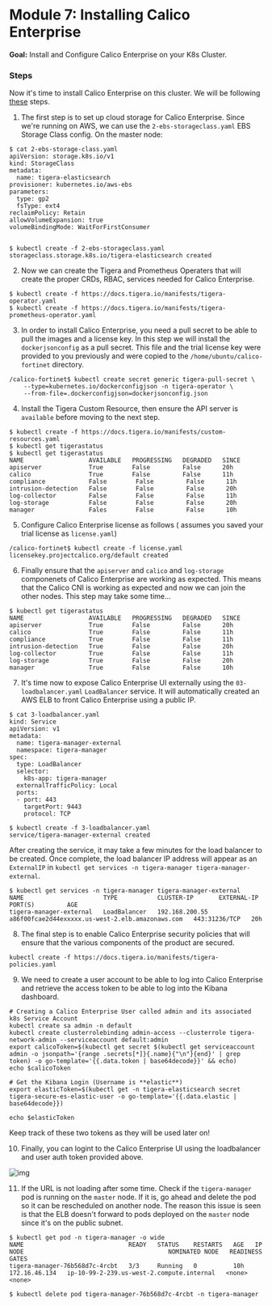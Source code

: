 # Module 7: Installing Calico Enterprise

**Goal:** Install and Configure Calico Enterprise on your K8s Cluster.

### Steps

Now it's time to install Calico Enterprise on this cluster. We will be following [these](https://docs.tigera.io/getting-started/kubernetes/self-managed-on-prem/generic-install) steps. 

1. The first step is to set up cloud storage for Calico Enterprise. Since we're running on AWS, we can use the `2-ebs-storageclass.yaml` EBS Storage Class config. On the master node:

  ```
  $ cat 2-ebs-storage-class.yaml 
  apiVersion: storage.k8s.io/v1
  kind: StorageClass
  metadata:
    name: tigera-elasticsearch
  provisioner: kubernetes.io/aws-ebs
  parameters:
    type: gp2
    fsType: ext4
  reclaimPolicy: Retain
  allowVolumeExpansion: true
  volumeBindingMode: WaitForFirstConsumer


  $ kubectl create -f 2-ebs-storageclass.yaml
  storageclass.storage.k8s.io/tigera-elasticsearch created
  ```

2. Now we can create the Tigera and Prometheus Operaters that will create the proper CRDs, RBAC, services needed for Calico Enterprise.

  ```
  $ kubectl create -f https://docs.tigera.io/manifests/tigera-operator.yaml
  $ kubectl create -f https://docs.tigera.io/manifests/tigera-prometheus-operator.yaml
  ```

3. In order to install Calico Enterprise, you need a pull secret to be able to pull the images and a license key. In this step we will install the `dockerjsonconfig` as a pull secret. This file and the trial license key were provided to you previously and were copied to the `/home/ubuntu/calico-fortinet` directory.

  ```
 /calico-fortinet$ kubectl create secret generic tigera-pull-secret \
      --type=kubernetes.io/dockerconfigjson -n tigera-operator \
      --from-file=.dockerconfigjson=dockerjsonconfig.json
  ```

4. Install the Tigera Custom Resource, then ensure the API server is `available` before moving to the next step. 

  ```
  $ kubectl create -f https://docs.tigera.io/manifests/custom-resources.yaml
  $ kubectl get tigerastatus
  $ kubectl get tigerastatus
NAME                  AVAILABLE   PROGRESSING   DEGRADED   SINCE
apiserver             True        False         False      20h
calico                True        False         False      11h
compliance            False        False         False      11h
intrusion-detection   False        False         False      20h
log-collector         False        False         False      11h
log-storage           False        False         False      20h
manager               Fales        False         False      10h
  ```

5. Configure Calico Enterprise license as follows ( assumes you saved your trial license as `license.yaml`)

  ```
/calico-fortinet$ kubectl create -f license.yaml 
  licensekey.projectcalico.org/default created
  ```

6. Finally ensure that the `apiserver` and `calico` and `log-storage` componenets of Calico Enterprise are working as expected. This means that the Calico CNI is working as expected and now we can join the other nodes.  This step may take some time...

  ```
$ kubectl get tigerastatus
NAME                  AVAILABLE   PROGRESSING   DEGRADED   SINCE
apiserver             True        False         False      20h
calico                True        False         False      11h
compliance            True        False         False      11h
intrusion-detection   True        False         False      20h
log-collector         True        False         False      11h
log-storage           True        False         False      20h
manager               True        False         False      10h
  ```


7. It's time now to expose Calico Enterprise UI externally using the `03-loadbalancer.yaml` `LoadBalancer` service. It will automatically created an AWS ELB to front Calico Enterprise using a public IP. 

  ```
  $ cat 3-loadbalancer.yaml 
  kind: Service
  apiVersion: v1
  metadata:
    name: tigera-manager-external
    namespace: tigera-manager
  spec:
    type: LoadBalancer
    selector:
      k8s-app: tigera-manager
    externalTrafficPolicy: Local
    ports:
    - port: 443
      targetPort: 9443
      protocol: TCP

  $ kubectl create -f 3-loadbalancer.yaml 
  service/tigera-manager-external created

  ```

After creating the service, it may take a few minutes for the load balancer to be created. Once complete, the load balancer IP address will appear as an `ExternalIP` in `kubectl get services -n tigera-manager tigera-manager-external`.

```
$ kubectl get services -n tigera-manager tigera-manager-external
NAME                      TYPE           CLUSTER-IP       EXTERNAL-IP                                                              PORT(S)         AGE
tigera-manager-external   LoadBalancer   192.168.200.55   a86f00fcae2d44exxxxx.us-west-2.elb.amazonaws.com   443:31236/TCP   20h
```


8. The final step is to enable Calico Enterprise security policies that will ensure that the various components of the product are secured.

```
kubectl create -f https://docs.tigera.io/manifests/tigera-policies.yaml
```

9. We need to create a user account to be able to log into Calico Enterprise and retrieve the access token to be able to log into the Kibana dashboard.

  ```
  # Creating a Calico Enterprise User called admin and its associated k8s Service Account
  kubectl create sa admin -n default
  kubectl create clusterrolebinding admin-access --clusterrole tigera-network-admin --serviceaccount default:admin
  export calicoToken=$(kubectl get secret $(kubectl get serviceaccount admin -o jsonpath='{range .secrets[*]}{.name}{"\n"}{end}' | grep token) -o go-template='{{.data.token | base64decode}}' && echo)
  echo $calicoToken

  # Get the Kibana Login (Username is **elastic**)
  export elasticToken=$(kubectl get -n tigera-elasticsearch secret tigera-secure-es-elastic-user -o go-template='{{.data.elastic | base64decode}})

  echo $elasticToken
  ```

Keep track of these two tokens as they will be used later on!


10. Finally, you can logint to the Calico Enterprise UI using the loadbalancer and user auth token provided above.

![img](../img/tigera-ui.png)

11. If the URL is not loading after some time. Check if the `tigera-manager` pod is running on the `master` node.  If it is, go ahead and delete the pod so it can be rescheduled on another node. The reason this issue is seen is that the ELB doesn't forward to pods deployed on the `master` node since it's on the public subnet.

```
$ kubectl get pod -n tigera-manager -o wide
NAME                             READY   STATUS    RESTARTS   AGE   IP              NODE                                        NOMINATED NODE   READINESS GATES
tigera-manager-76b568d7c-4rcbt   3/3     Running   0          10h   172.16.46.134   ip-10-99-2-239.us-west-2.compute.internal   <none>           <none>

$ kubectl delete pod tigera-manager-76b568d7c-4rcbt -n tigera-manager

```